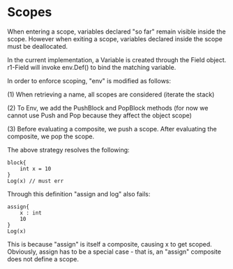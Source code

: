 # Scopes

When entering a scope, variables declared "so far" remain visible inside the scope. However when exiting a scope, variables declared inside the scope must be deallocated.

In the current implementation, a Variable is created through the Field object. r1-Field will invoke env.Def() to bind the matching variable.

In order to enforce scoping, "env" is modified as follows:

(1) When retrieving a name, all scopes are considered (iterate the stack)

(2) To Env, we add the PushBlock and PopBlock methods (for now we cannot use Push and Pop because they affect the object scope)

(3) Before evaluating a composite, we push a scope. After evaluating the composite, we pop the scope.

The above strategy resolves the following:

```
block{
    int x = 10
}
Log(x) // must err
```

Through this definition "assign and log" also fails:

```
assign{
    x : int
    10
}
Log(x)
```

This is because "assign" is itself a composite, causing x to get scoped. Obviously, assign has to be a special case - that is, an "assign" composite does not define a scope.
